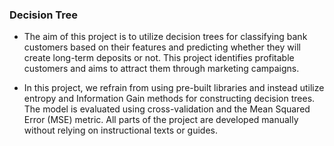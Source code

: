 ### Decision Tree

+ The aim of this project is to utilize decision trees for classifying bank customers based on their features and predicting whether they will create long-term deposits or not. This project identifies profitable customers and aims to attract them through marketing campaigns.

+ In this project, we refrain from using pre-built libraries and instead utilize entropy and Information Gain methods for constructing decision trees. The model is evaluated using cross-validation and the Mean Squared Error (MSE) metric. All parts of the project are developed manually without relying on instructional texts or guides.
